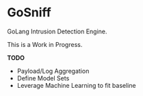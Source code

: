 # GoSniff
GoLang Intrusion Detection Engine. <br>

This is a Work in Progress.

**TODO**
- Payload/Log Aggregation
- Define Model Sets
- Leverage Machine Learning to fit baseline
